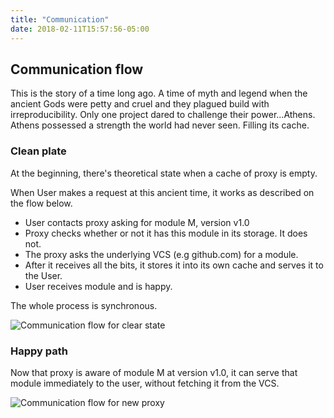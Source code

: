 ```yaml
---
title: "Communication"
date: 2018-02-11T15:57:56-05:00
---
```


## Communication flow

This is the story of a time long ago. A time of myth and legend when the ancient Gods were petty and cruel and they plagued build with irreproducibility.
Only one project dared to challenge their power...Athens. Athens possessed a strength the world had never seen. Filling its cache.

### Clean plate

At the beginning, there's theoretical state when a cache of proxy is empty.

When User makes a request at this ancient time, it works as described on the flow below.

- User contacts proxy asking for module M, version v1.0
- Proxy checks whether or not it has this module in its storage. It does not.
- The proxy asks the underlying VCS (e.g github.com) for a module.
- After it receives all the bits, it stores it into its own cache and serves it to the User.
- User receives module and is happy.

The whole process is synchronous.

![Communication flow for clear state](/athens-clear-scenario.png)

### Happy path

Now that proxy is aware of module M at version v1.0, it can serve that module immediately to the user, without fetching it from the VCS.

![Communication flow for new proxy](/athens-proxy-filled.png)